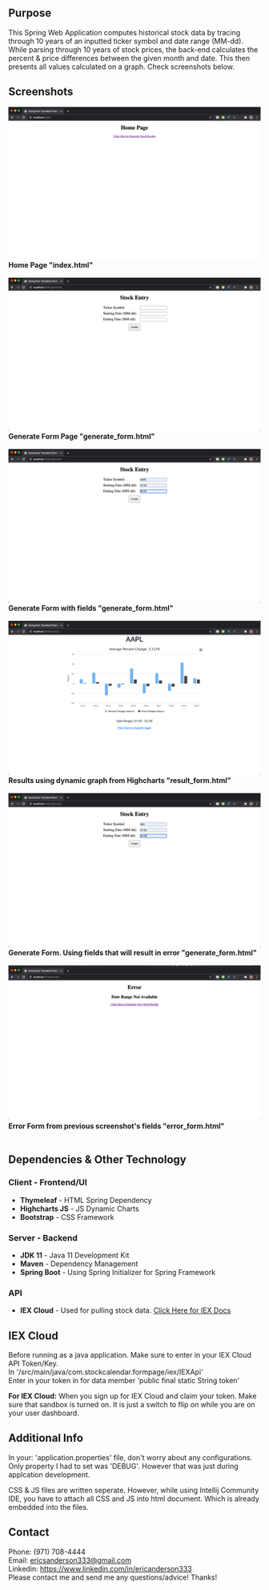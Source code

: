 ## Purpose
This Spring Web Application computes historical stock data
by tracing through 10 years of an inputted ticker symbol and 
date range (MM-dd). While parsing through 10 years of stock
prices, the back-end calculates the percent & price differences 
between the given month and date. This then presents all values 
calculated on a graph. Check screenshots below.

## Screenshots
![Home Page](/documents/screenshots/home-page.png) <br />
**Home Page "index.html"** <br />
<br />
![Generate Form](/documents/screenshots/generate-form.png) <br />
**Generate Form Page "generate_form.html"** <br />
<br />
![Generate Form AAPL](/documents/screenshots/generate-form-aapl.png) <br />
**Generate Form with fields "generate_form.html"** <br />
<br />
![Results Page AAPL](/documents/screenshots/results-page-aapl.png) <br />
**Results using dynamic graph from Highcharts "result_form.html"** <br />
<br />
![Generate Form NIO](/documents/screenshots/generate-form-nio.png) <br />
**Generate Form. Using fields that will result in error "generate_form.html"** <br />
<br />
![Error Page NIO](/documents/screenshots/error-page-nio.png) <br />
**Error Form from previous screenshot's fields "error_form.html"** <br />
<br />

## Dependencies & Other Technology
### Client - Frontend/UI
* **Thymeleaf** - HTML Spring Dependency
* **Highcharts JS** - JS Dynamic Charts
* **Bootstrap** - CSS Framework
### Server - Backend
* **JDK 11** - Java 11 Development Kit
* **Maven** - Dependency Management
* **Spring Boot** - Using Spring Initializer for Spring Framework
### API
* **IEX Cloud** - Used for pulling stock data. [Click Here for IEX Docs](https://iexcloud.io/docs/api/)

## IEX Cloud
Before running as a java application. Make sure to enter in your
IEX Cloud API Token/Key. <br />
In '/src/main/java/com.stockcalendar.formpage/iex/IEXApi' <br />
Enter in your token in for data member 'public final static String token' <br />

**For IEX Cloud:** When you sign up for IEX Cloud and claim your
token. Make sure that sandbox is turned on. It is just a switch to flip
on while you are on your user dashboard. <br />

## Additional Info
In your: 'application.properties' file, don't worry about any configurations.
Only property I had to set was 'DEBUG'. However that was just during applcation
development. <br />

CSS & JS files are written seperate. However, while using Intellij Community IDE, 
you have to attach all CSS and JS into html document. Which is already embedded into 
the files. <br />

## Contact
Phone: (971) 708-4444<br />
Email: ericsanderson333@gmail.com<br />
Linkedin: https://www.linkedin.com/in/ericanderson333 <br />
Please contact me and send me any questions/advice! Thanks!




